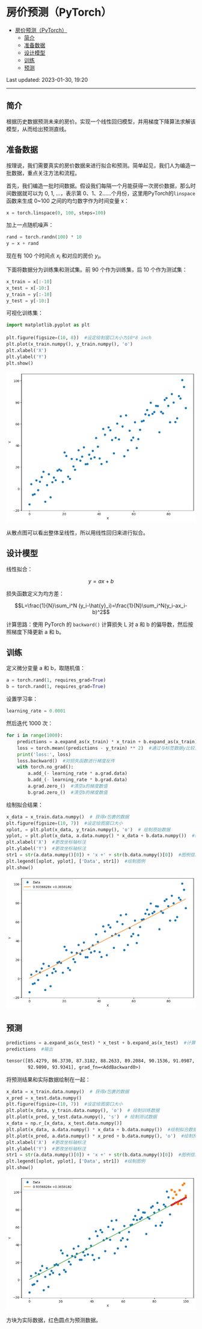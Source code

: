 # 房价预测（PyTorch）

- [房价预测（PyTorch）](#房价预测pytorch)
  - [简介](#简介)
  - [准备数据](#准备数据)
  - [设计模型](#设计模型)
  - [训练](#训练)
  - [预测](#预测)

Last updated: 2023-01-30, 19:20
****

## 简介

根据历史数据预测未来的房价。实现一个线性回归模型，并用梯度下降算法求解该模型，从而给出预测直线。

## 准备数据

按理说，我们需要真实的房价数据来进行拟合和预测。简单起见，我们人为编造一批数据，重点关注方法和流程。

首先，我们编造一批时间数据。假设我们每隔一个月能获得一次房价数据，那么时间数据就可以为 0, 1, …，表示第 0、1、2……个月份，这里用PyTorch的`linspace` 函数来生成 0~100 之间的均匀数字作为时间变量 x：

```python
x = torch.linspace(0, 100, steps=100)
```

加上一点随机噪声：

```python
rand = torch.randn(100) * 10
y = x + rand
```

现在有 100 个时间点 $x_i$ 和对应的房价 $y_i$。

下面将数据分为训练集和测试集。前 90 个作为训练集，后 10 个作为测试集：

```python
x_train = x[:-10]
x_test = x[-10:]
y_train = y[:-10]
y_test = y[-10:]
```

可视化训练集：

```python
import matplotlib.pyplot as plt

plt.figure(figsize=(10, 8))  #设定绘制窗口大小为10*8 inch
plt.plot(x_train.numpy(), y_train.numpy(), 'o')
plt.xlabel('X')
plt.ylabel('Y')
plt.show()
```

![](images/hp1.png)

从散点图可以看出整体呈线性，所以用线性回归来进行拟合。

## 设计模型

线性拟合：

$$y=ax+b$$

损失函数定义为均方差：

$$L=\frac{1}{N}\sum_i^N (y_i-\hat{y}_i)=\frac{1}{N}\sum_i^N(y_i-ax_i-b)^2$$

计算思路：使用 PyTorch 的 `backward()` 计算损失 L 对 a 和 b 的偏导数，然后按照梯度下降更新 a 和 b。

## 训练

定义微分变量 a 和 b，取随机值：

```python
a = torch.rand(1, requires_grad=True)
b = torch.rand(1, requires_grad=True)
```

设置学习率：

```python
learning_rate = 0.0001
```

然后迭代 1000 次：

```python
for i in range(1000):
    predictions = a.expand_as(x_train) * x_train + b.expand_as(x_train)  #计算在当前a、b条件下的模型预测数值
    loss = torch.mean((predictions - y_train) ** 2)  #通过与标签数据y比较，计算误差
    print('loss:', loss)
    loss.backward()  #对损失函数进行梯度反传
    with torch.no_grad():
        a.add_(- learning_rate * a.grad.data)
        b.add_(- learning_rate * b.grad.data)
        a.grad.zero_()  #清空a的梯度数值
        b.grad.zero_()  #清空b的梯度数值
```

绘制拟合结果：

```python
x_data = x_train.data.numpy()  # 获得x包裹的数据
plt.figure(figsize=(10, 7))  #设定绘图窗口大小
xplot, = plt.plot(x_data, y_train.numpy(), 'o')  # 绘制原始数据
yplot, = plt.plot(x_data, a.data.numpy() * x_data + b.data.numpy())  #绘制拟合数据
plt.xlabel('X')  #更改坐标轴标注
plt.ylabel('Y')  #更改坐标轴标注
str1 = str(a.data.numpy()[0]) + 'x +' + str(b.data.numpy()[0])  #图例信息
plt.legend([xplot, yplot], ['Data', str1])  #绘制图例
plt.show()
```

![](images/hp2.png)

## 预测

```python
predictions = a.expand_as(x_test) * x_test + b.expand_as(x_test)  #计算模型的预测结果
predictions  #输出
```

```txt
tensor([85.4279, 86.3730, 87.3182, 88.2633, 89.2084, 90.1536, 91.0987, 92.0438,
        92.9890, 93.9341], grad_fn=<AddBackward0>)
```

将预测结果和实际数据绘制在一起：

```python
x_data = x_train.data.numpy()  # 获得x包裹的数据
x_pred = x_test.data.numpy()
plt.figure(figsize=(10, 7))  #设定绘图窗口大小
plt.plot(x_data, y_train.data.numpy(), 'o')  # 绘制训练数据
plt.plot(x_pred, y_test.data.numpy(), 's')  # 绘制测试数据
x_data = np.r_[x_data, x_test.data.numpy()]
plt.plot(x_data, a.data.numpy() * x_data + b.data.numpy())  #绘制拟合数据
plt.plot(x_pred, a.data.numpy() * x_pred + b.data.numpy(), 'o')  #绘制预测数据
plt.xlabel('X')  #更改坐标轴标注
plt.ylabel('Y')  #更改坐标轴标注
str1 = str(a.data.numpy()[0]) + 'x +' + str(b.data.numpy()[0])  #图例信息
plt.legend([xplot, yplot], ['Data', str1])  #绘制图例
plt.show()
```

![](images/hp3.png)

方块为实际数据，红色圆点为预测数据。
